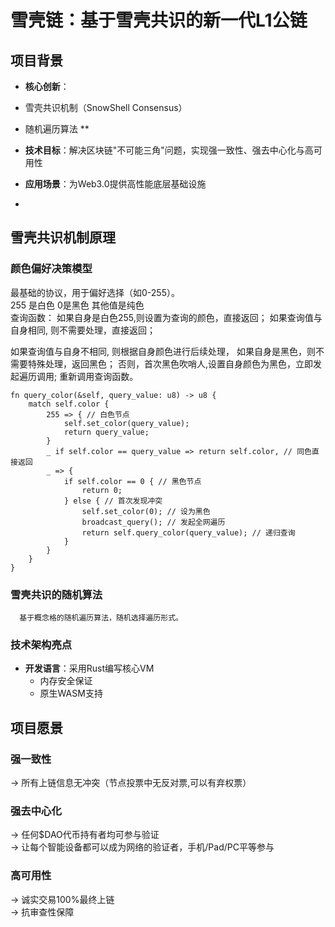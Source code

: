 # 雪壳链：基于雪壳共识的新一代L1公链


## 项目背景

- **核心创新**：
  
-  雪壳共识机制（SnowShell Consensus）
-  随机遍历算法 **

- **技术目标**：解决区块链"不可能三角"问题，实现强一致性、强去中心化与高可用性

- **应用场景**：为Web3.0提供高性能底层基础设施
- 

## 雪壳共识机制原理

### 颜色偏好决策模型

最基础的协议，用于偏好选择（如0-255）。  
255 是白色  0是黑色  其他值是纯色  
查询函数：
如果自身是白色255,则设置为查询的颜色，直接返回；
如果查询值与自身相同, 则不需要处理，直接返回；

如果查询值与自身不相同, 则根据自身颜色进行后续处理，
如果自身是黑色，则不需要特殊处理，返回黑色；
否则，首次黑色吹哨人,设置自身颜色为黑色，立即发起遍历调用;
重新调用查询函数。

  
``` 
fn query_color(&self, query_value: u8) -> u8 {
    match self.color {
        255 => { // 白色节点
            self.set_color(query_value);
            return query_value;
        }
        _ if self.color == query_value => return self.color, // 同色直接返回
        _ => {
            if self.color == 0 { // 黑色节点
                return 0;
            } else { // 首次发现冲突
                self.set_color(0); // 设为黑色
                broadcast_query(); // 发起全网遍历
                return self.query_color(query_value); // 递归查询
            }
        }
    }
} 
``` 

###  雪壳共识的随机算法
      基于概念格的随机遍历算法，随机选择遍历形式。


###  技术架构亮点
- **开发语言**：采用Rust编写核心VM
  - 内存安全保证
  - 原生WASM支持
  

## 项目愿景

### 强一致性  
   → 所有上链信息无冲突（节点投票中无反对票,可以有弃权票）
   
###  强去中心化   
   → 任何$DAO代币持有者均可参与验证  
   →  让每个智能设备都可以成为网络的验证者，手机/Pad/PC平等参与

###  高可用性   
   → 诚实交易100%最终上链  
   → 抗审查性保障


 
